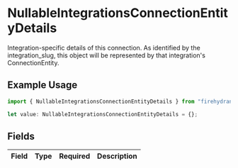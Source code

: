# NullableIntegrationsConnectionEntityDetails

Integration-specific details of this connection. As identified by the integration_slug, this object will be represented by that integration's ConnectionEntity.

## Example Usage

```typescript
import { NullableIntegrationsConnectionEntityDetails } from "firehydrant-typescript-sdk/models/components";

let value: NullableIntegrationsConnectionEntityDetails = {};
```

## Fields

| Field       | Type        | Required    | Description |
| ----------- | ----------- | ----------- | ----------- |